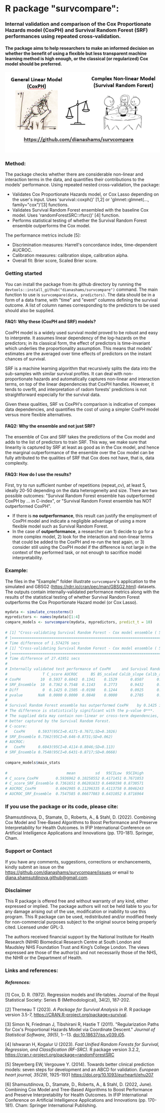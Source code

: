 # R package "survcompare": 

### Internal validation and comparison of the Cox Proportionate Hazards model (CoxPH) and Survival Random Forest (SRF) performances using repeated cross-validation.

#### The package aims to help researchers to make an informed decision on whether the benefit of using a flexible but less transparent machine learning method is high enough, or the classical (or regularized) Cox model should be preferred.

![image](https://github.com/dianashams/ensemble-methods-for-survival-analysis/blob/gh-pages/survcompare_cartoon.png)

### Method: 
The package checks whether there are considerable non-linear and interaction terms in the data, and quantifies their contributions to the models' performance. Using repeated nested cross-validation, the package:
  * Validates Cox Proportionate Hazards model, or Cox Lasso depending on the user's input. Uses 'survival::coxph()' [1,2] or 'glmnet::glmnet(..., family="cox")'[3] functions.
  * Validates Survival Random Forest ensembled with the baseline Cox model. Uses 'randomForestSRC::rfsrc()' [4] function.
  * Performs statistical testing of whether the Survival Random Forest ensemble outperforms the Cox model.

The performance metrics include [5]:
 * Discrimination measures: Harrell's concordance index, time-dependent AUCROC.
 * Calibration measures: calibration slope, calibration alpha.
 * Overall fit: Brier score, Scaled Brier score. 

### Getting started 
You can install the package from its github directory by running the `devtools::install_github("dianashams/survcompare")` command. The main function to use is `survcompare(data, predictors)`. The data should be in a form of a data frame, with "time" and "event" columns defining the survival outcome. A list of column names corresponding to the predictors to be used should also be supplied.

#### FAQ1: Why these (CoxPH and SRF) models? 
CoxPH model is a widely used survival model proved to be robust and easy to interprete. It assumes linear dependency of the log-hazards on the predictors; in its classical form, the effect of predictors is time-invariant which underlies the proportionality assumption. This  means that models' estimates are the averaged over time effects of predictors on the instant chances of survival. 

SRF is a machine learning algorithm that recursively splits the data into the sub-samples with similar survival profiles. It can deal with non-proportionate hazards and automatically captures non-linear and interaction terms, on top of the linear dependencies that CoxPH handles. However, it tends to overfit, and interpretation of radom forests' predictions is not straightforward especially for the survival data.

Given these qualities, SRF vs CoxPH's comparison is indicative of compex data dependencies, and quantifies the cost of using a simpler CoxPH model versus more flexible alternatives.

#### FAQ2: Why the ensemble and not just SRF? 
The ensemble of Cox and SRF takes the predictions of the Cox model and adds to the list of predictors to train SRF. This way, we make sure that linearity is captured by SRF at least as good as in the Cox model, and hence the marginal outperformance of the ensemble over the Cox model can be fully attributed to the qualities of SRF that Cox does not have, that is, data complexity.

#### FAQ3: How do I use the results? 
First, try to run sufficient number of repetitions (repeat_cv), at least 5, ideally 20-50 depending on the data heterogeneity and size.
There are two possible outcomes: "Survival Random Forest ensemble has outperformed CoxPH by ... in C-index", or "Survival Random Forest ensemble has NOT outperformed CoxPH". 
  * If there is **no outperformance**, this result can justify the employment of CoxPH model and indicate a negligible advantage of using a more flexible model such as Survival Random Forest.
  * In the case of **outperformance**, a researcher can 1) decide to go for a more complex model, 2) look for the interaction and non-linear terms that could be added to the CoxPH and re-run the test again, or 3) consider still using the CoxPH model if the difference is not large in the context of the performed task, or not enough to sacrifice model interpretability.

### Example:
The files in the "Example/" folder illustrate `survcompare`'s  application to the simulated and GBSG2  (https://rdrr.io/cran/pec/man/GBSG2.html) datasets. The outputs contain  internally-validated performance metrics along with the results of the statistical testing of whether Survival Random Forest outperforms the Cox Proportionate Hazard model (or Cox Lasso).  
```R
mydata <- simulate_crossterms()
mypredictors <- names(mydata)[1:4]
compare_models <- survcompare(mydata, mypredictors, predict_t = 10)

# [1] "Cross-validating Survival Random Forest - Cox model ensemble ( 5 repeat(s), 5 outer, 3 inner loops)"
# |========================================================================================| 100%
# Time difference of 1.574276 secs
# [1] "Cross-validating Survival Random Forest - Cox model ensemble ( 5 repeat(s), 5 outer, 3 inner loops)"
# |========================================================================================| 100%
# Time difference of 27.41951 secs
# 
# Internally validated test performance of CoxPH     and Survival Random Forest ensemble:
#                T C_score AUCROC      BS BS_scaled Calib_slope Calib_alpha   sec
# CoxPH         10  0.5937 0.6043  0.1341    0.1529      0.8507      0.1528  1.57
# SRF_Ensemble  10  0.7362 0.7548  0.1143    0.2773      0.9432      0.2123 27.42
# Diff           0  0.1425 0.1505 -0.0198    0.1244      0.0925      0.0595 25.85
# pvalue       NaN  0.0000 0.0000  0.0848    0.0000      0.2785      0.0958   NaN
# 
# Survival Random Forest ensemble has outperformed CoxPH    by 0.1425 in C-index.
# The difference is statistically significant with the p-value 0***.
# The supplied data may contain non-linear or cross-term dependencies, 
# better captured by the Survival Random Forest.
# C-score: 
#   CoxPH      0.5937(95CI=0.4171-0.7671;SD=0.1026)
# SRF_Ensemble 0.7362(95CI=0.646-0.8731;SD=0.062)
# AUCROC:
#   CoxPH      0.6043(95CI=0.4114-0.8046;SD=0.113)
# SRF_Ensemble 0.7548(95CI=0.6431-0.8717;SD=0.0668)

compare_models$main_stats

#                           mean         sd   95CILow  95CIHigh
# C_score_CoxPH        0.5936962 0.10258552 0.4171451 0.7671053
# C_score_SRF_Ensemble 0.7361651 0.06201633 0.6460198 0.8730571
# AUCROC_CoxPH         0.6042905 0.11296335 0.4113758 0.8046243
# AUCROC_SRF_Ensemble  0.7547585 0.06677083 0.6431052 0.8716964

```

### If you use the package or its code, please cite:

Shamsutdinova, D., Stamate, D., Roberts, A., & Stahl, D. (2022). Combining Cox Model and Tree-Based Algorithms to Boost Performance and Preserve Interpretability for Health Outcomes. In IFIP International Conference on Artificial Intelligence Applications and Innovations (pp. 170-181). Springer, Cham.

### Support or Contact
If you have any comments, suggestions, corrections or enchancements, kindly submit an issue on the
<https://github.com/dianashams/survcompare/issues> or email to diana.shamsutdinova.github@gmail.com.

### Disclaimer
This R package is offered free and without warranty of any kind, either expressed or implied. The package authors will not be held liable to you for any damage arising out of the use, modification or inability to use this program. This R package can be used, redistributed and/or modified freely for non-commercial purposes subject to the original source being properly cited. Licensed under GPL-3.

The authors received financial support by the National Institute for Health Research (NIHR) Biomedical Research Centre at South London and Maudsley NHS Foundation Trust and King’s College London. The views expressed are those of the author(s) and not necessarily those of the NHS, the NIHR or the Department of Health.

### Links and references: 
##### References:

[1] Cox, D. R. (1972). Regression models and life‐tables. Journal of the Royal Statistical Society: Series B (Methodological), 34(2), 187-202.

[2] Therneau T (2023). *A Package for Survival Analysis in R*. R package version 3.5-7, <https://CRAN.R-project.org/package=survival>.

[3] Simon N, Friedman J, Tibshirani R, Hastie T (2011). "Regularization Paths for Cox's Proportional Hazards Model via Coordinate Descent." *Journal of Statistical Software, 39(5)*, 1--13. <doi:10.18637/jss.v039.i05>.

[4] Ishwaran H, Kogalur U (2023). *Fast Unified Random Forests for Survival, Regression, and Classification (RF-SRC).* R package version 3.2.2, <https://cran.r-project.org/package=randomForestSRC>

[5] Steyerberg EW, Vergouwe Y. (2014). Towards better clinical prediction models: seven steps for development and an ABCD for validation. *European heart journal, 35(29)*, 1925-1931 <https://doi.org/10.1093/eurheartj/ehu207>

[6] Shamsutdinova, D., Stamate, D., Roberts, A., & Stahl, D. (2022, June). Combining Cox Model and Tree-Based Algorithms to Boost Performance and Preserve Interpretability for Health Outcomes. In IFIP International Conference on Artificial Intelligence Applications and Innovations (pp. 170-181). Cham: Springer International Publishing.
